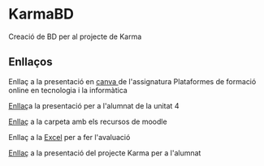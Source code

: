 # KarmaBD
Creació de BD per al projecte de Karma


## Enllaços

Enllaç a la presentació en <a href="https://www.canva.com/design/DAGoMdWtkXo/JVEK9v9yRiaw9XtaEJFWcA/view?utm_content=DAGoMdWtkXo&utm_campaign=designshare&utm_medium=link2&utm_source=uniquelinks&utlId=h2e0cdb44bb" target="_blank">canva </a> de l'assignatura Plataformes de formació online en tecnologia i la informàtica

<a href="https://github.com/ReinaPA/KarmaBD/blob/main/recursos/UP04%20Creaci%C3%B3%20de%20Bases%20de%20Dades.pdf">Enllaç</a>a la presentació per a l'alumnat de la unitat 4

<a href="https://github.com/ReinaPA/KarmaBD/tree/main/moodle" target="_blank">Enllaç</a> a la carpeta amb els recursos de moodle

Enllaç a la <a href="https://github.com/ReinaPA/KarmaBD/blob/main/Avaluacio/Plantilla%20avaluaci%C3%B3%20x%20grup%20BBDD.xlsx" target="_blank"> Excel</a> per a fer l'avaluació

<a href="https://www.canva.com/design/DAGp2Mwp-9w/laLS-ZxqxcdOcGI_2wZQ6w/edit?utm_content=DAGp2Mwp-9w&utm_campaign=designshare&utm_medium=link2&utm_source=sharebutton" target="_blank">Enllaç</a> a la presentació del projecte Karma per a l'alumnat